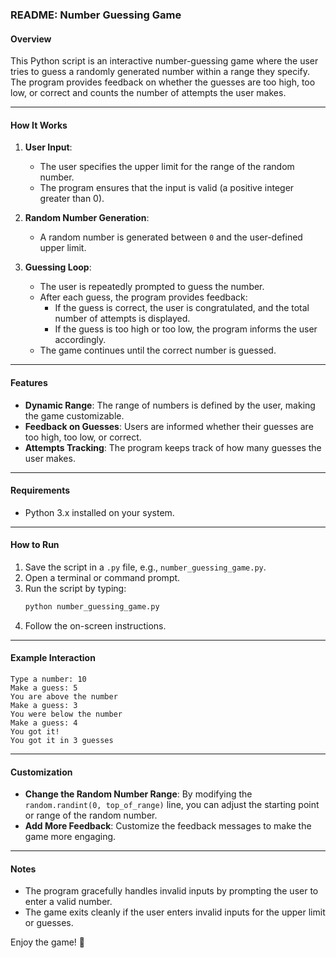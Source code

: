 ### README: Number Guessing Game

#### Overview
This Python script is an interactive number-guessing game where the user tries to guess a randomly generated number within a range they specify. The program provides feedback on whether the guesses are too high, too low, or correct and counts the number of attempts the user makes.

---

#### How It Works
1. **User Input**:
   - The user specifies the upper limit for the range of the random number.
   - The program ensures that the input is valid (a positive integer greater than 0).

2. **Random Number Generation**:
   - A random number is generated between `0` and the user-defined upper limit.

3. **Guessing Loop**:
   - The user is repeatedly prompted to guess the number.
   - After each guess, the program provides feedback:
     - If the guess is correct, the user is congratulated, and the total number of attempts is displayed.
     - If the guess is too high or too low, the program informs the user accordingly.
   - The game continues until the correct number is guessed.

---

#### Features
- **Dynamic Range**: The range of numbers is defined by the user, making the game customizable.
- **Feedback on Guesses**: Users are informed whether their guesses are too high, too low, or correct.
- **Attempts Tracking**: The program keeps track of how many guesses the user makes.

---

#### Requirements
- Python 3.x installed on your system.

---

#### How to Run
1. Save the script in a `.py` file, e.g., `number_guessing_game.py`.
2. Open a terminal or command prompt.
3. Run the script by typing:
   ```bash
   python number_guessing_game.py
   ```
4. Follow the on-screen instructions.

---

#### Example Interaction
```plaintext
Type a number: 10
Make a guess: 5
You are above the number
Make a guess: 3
You were below the number
Make a guess: 4
You got it!
You got it in 3 guesses
```

---

#### Customization
- **Change the Random Number Range**: By modifying the `random.randint(0, top_of_range)` line, you can adjust the starting point or range of the random number.
- **Add More Feedback**: Customize the feedback messages to make the game more engaging.

---

#### Notes
- The program gracefully handles invalid inputs by prompting the user to enter a valid number.
- The game exits cleanly if the user enters invalid inputs for the upper limit or guesses.

Enjoy the game! 🎉